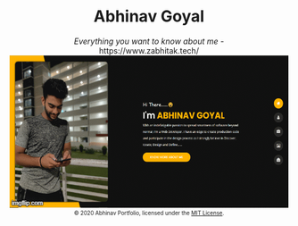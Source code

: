 <div align="center">
    <h1>Abhinav Goyal</h1>
    <i>Everything you want to know about me -</i>
    <br target="_blank">https://www.zabhitak.tech/<br>
    <img align="center" src="abhi.gif"></img>
    <sub><sup>© 2020 Abhinav Portfolio, licensed under the <a href="./LICENSE">MIT License</a>.</sup></sub>
</div>